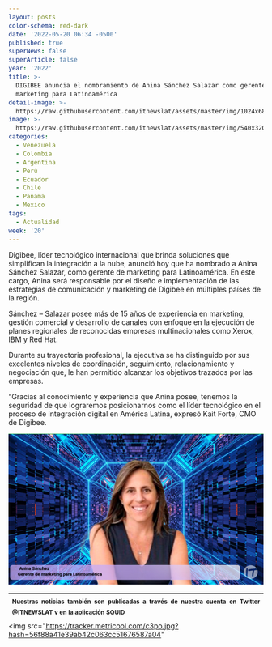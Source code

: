```yaml
---
layout: posts
color-schema: red-dark
date: '2022-05-20 06:34 -0500'
published: true
superNews: false
superArticle: false
year: '2022'
title: >-
  DIGIBEE anuncia el nombramiento de Anina Sánchez Salazar como gerente de
  marketing para Latinoamérica
detail-image: >-
  https://raw.githubusercontent.com/itnewslat/assets/master/img/1024x680/Anina-Sanchez-g.jpg
image: >-
  https://raw.githubusercontent.com/itnewslat/assets/master/img/540x320/Anina-Sanchez-p.jpg
categories:
  - Venezuela
  - Colombia
  - Argentina
  - Perú
  - Ecuador
  - Chile
  - Panama
  - Mexico
tags:
  - Actualidad
week: '20'
---
```

Digibee, líder tecnológico internacional que brinda soluciones que simplifican la integración a la nube, anunció hoy que ha nombrado a Anina Sánchez Salazar, como gerente de marketing para Latinoamérica. En este cargo, Anina será responsable por el diseño e implementación de las estrategias de comunicación y marketing de Digibee en múltiples países de la región.
 
Sánchez – Salazar posee más de 15 años de experiencia en marketing, gestión comercial y desarrollo de canales con enfoque en la ejecución de planes regionales de reconocidas empresas multinacionales como Xerox, IBM y Red Hat.
 
Durante su trayectoria profesional, la ejecutiva se ha distinguido por sus excelentes niveles de coordinación, seguimiento, relacionamiento y negociación que, le han permitido alcanzar los objetivos trazados por las empresas.
 
“Gracias al conocimiento y experiencia que Anina posee, tenemos la seguridad de que lograremos posicionarnos como el líder tecnológico en el proceso de integración digital en América Latina, expresó Kait Forte, CMO de Digibee.
 
 ![](https://raw.githubusercontent.com/itnewslat/assets/master/img/540x320/Anina-Sanchez-p.jpg)

<table style="height: 42px;" width="569">
<tbody>
<tr>
<td style="text-align: justify;"><sub><strong>Nuestras noticias también son publicadas a través de nuestra cuenta en Twitter <a href="https://twitter.com/itnewslat?lang=es">@ITNEWSLAT</a> y en la aplicación <a href="https://squidapp.co/en/">SQUID</a></strong></sub></td>
</tr>
</tbody>
</table>

<img src="https://tracker.metricool.com/c3po.jpg?hash=56f88a41e39ab42c063cc51676587a04"